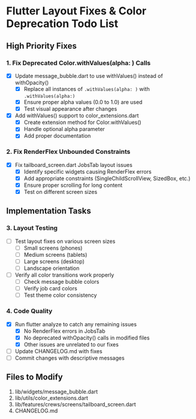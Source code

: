 # Flutter Layout Fixes & Color Deprecation Todo List

## High Priority Fixes

### 1. Fix Deprecated Color.withValues(alpha: ) Calls

- [x] Update message_bubble.dart to use withValues() instead of withOpacity()
  - [x] Replace all instances of `.withValues(alpha: )` with `.withValues(alpha:)`
  - [x] Ensure proper alpha values (0.0 to 1.0) are used
  - [x] Test visual appearance after changes

- [x] Add withValues() support to color_extensions.dart
  - [x] Create extension method for Color.withValues()
  - [x] Handle optional alpha parameter
  - [x] Add proper documentation

### 2. Fix RenderFlex Unbounded Constraints

- [x] Fix tailboard_screen.dart JobsTab layout issues
  - [x] Identify specific widgets causing RenderFlex errors
  - [x] Add appropriate constraints (SingleChildScrollView, SizedBox, etc.)
  - [x] Ensure proper scrolling for long content
  - [x] Test on different screen sizes

## Implementation Tasks

### 3. Layout Testing

- [ ] Test layout fixes on various screen sizes
  - [ ] Small screens (phones)
  - [ ] Medium screens (tablets)
  - [ ] Large screens (desktop)
  - [ ] Landscape orientation

- [ ] Verify all color transitions work properly
  - [ ] Check message bubble colors
  - [ ] Verify job card colors
  - [ ] Test theme color consistency

### 4. Code Quality

- [x] Run flutter analyze to catch any remaining issues
  - [x] No RenderFlex errors in JobsTab
  - [x] No deprecated withOpacity() calls in modified files
  - [x] Other issues are unrelated to our fixes
- [ ] Update CHANGELOG.md with fixes
- [ ] Commit changes with descriptive messages

## Files to Modify

1. lib/widgets/message_bubble.dart
2. lib/utils/color_extensions.dart
3. lib/features/crews/screens/tailboard_screen.dart
4. CHANGELOG.md
